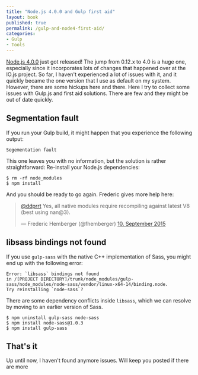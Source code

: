 ```yaml
---
title: "Node.js 4.0.0 and Gulp first aid"
layout: book
published: true
permalink: /gulp-and-node4-first-aid/
categories:
- Gulp
- Tools
---
```


[Node.js 4.0.0](https://nodejs.org/en/blog/release/v4.0.0/) just got released! The jump from 0.12.x
to 4.0 is a huge one, especially since it incorporates lots of changes that happened
over at the IO.js project. So far, I haven't experienced a lot of issues with it, and it
quickly became the one version that I use as default on my system. However, there are some
hickups here and there. Here I try to collect some issues with Gulp.js and first aid
solutions. There are few and they might be out of date quickly.

## Segmentation fault

If you run your Gulp build, it might happen that you experience the following output:

```
Segementation fault
```

This one leaves you with no information, but the solution is rather straightforward:
Re-install your Node.js dependencies:

```
$ rm -rf node_modules
$ npm install
```

And you should be ready to go again. Frederic gives more help here:

<blockquote class="twitter-tweet" lang="de"><p lang="en" dir="ltr"><a href="https://twitter.com/ddprrt">@ddprrt</a> Yes, all native modules require recompiling against latest V8 (best using nan@3).</p>&mdash; Frederic Hemberger (@fhemberger) <a href="https://twitter.com/fhemberger/status/641981760688005120">10. September 2015</a></blockquote>
<script async src="//platform.twitter.com/widgets.js" charset="utf-8"></script>

## libsass bindings not found

If you use `gulp-sass` with the native C++ implementation of Sass, you might end up
with the following error:

```
Error: `libsass` bindings not found
in /[PROJECT DIRECTORY]/trunk/node_modules/gulp-sass/node_modules/node-sass/vendor/linux-x64-14/binding.node.
Try reinstalling `node-sass`?
```

There are some dependency conflicts inside `libsass`, which we can resolve by moving
to an earlier version of Sass.

```
$ npm uninstall gulp-sass node-sass
$ npm install node-sass@1.0.3
$ npm install gulp-sass
```

## That's it

Up until now, I haven't found anymore issues. Will keep you posted if there are more
